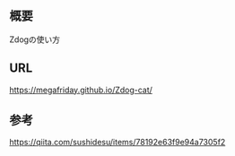 ## 概要
Zdogの使い方

## URL
https://megafriday.github.io/Zdog-cat/

## 参考
https://qiita.com/sushidesu/items/78192e63f9e94a7305f2
